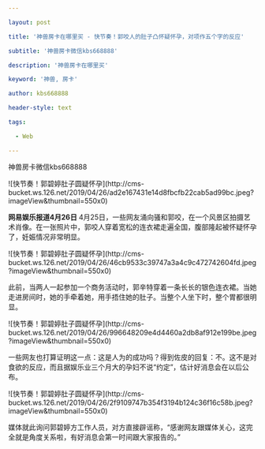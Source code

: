 ---
layout: post
title: '神兽房卡在哪里买 - 快节奏！郭咬人的肚子凸怀疑怀孕，对项作五个字的反应'
subtitle: '神兽房卡微信kbs668888'
description: '神兽房卡在哪里买'
keyword: '神兽, 房卡'
author: kbs668888
header-style: text
tags:
  - Web
---
神兽房卡微信kbs668888

![快节奏！郭碧婷肚子圆疑怀孕](http://cms-
bucket.ws.126.net/2019/04/26/ad2e167431e14d8fbcfb22cab5ad99bc.jpeg?imageView&thumbnail=550x0)  

 **网易娱乐报道4月26日**
4月25日，一些网友涌向骚和郭咬，在一个风景区拍摄艺术肖像。在一张照片中，郭咬人穿着宽松的连衣裙走遍全国，腹部隆起被怀疑怀孕了，妊娠情况非常明显。

![快节奏！郭碧婷肚子圆疑怀孕](http://cms-
bucket.ws.126.net/2019/04/26/46cb9533c39747a3a4c9c472742604fd.jpeg?imageView&thumbnail=550x0)  

此前，当两人一起参加一个商务活动时，郭辛特穿着一条长长的银色连衣裙。当她走进房间时，她的手牵着她，用手捂住她的肚子。当整个人坐下时，整个胃都很明显。

![快节奏！郭碧婷肚子圆疑怀孕](http://cms-
bucket.ws.126.net/2019/04/26/996648209e4d4460a2db8af912e199be.jpeg?imageView&thumbnail=550x0)  

一些网友也打算证明这一点：这是人为的成功吗？得到佐皮的回复：不。这不是对食欲的反应，而且据娱乐业三个月大的孕妇不说“约定”，估计好消息会在以后公布。

![快节奏！郭碧婷肚子圆疑怀孕](http://cms-
bucket.ws.126.net/2019/04/26/2f9109747b354f3194b124c36f16c58b.jpeg?imageView&thumbnail=550x0)  

媒体就此询问郭碧婷方工作人员，对方直接辟谣称，“感谢网友跟媒体关心，这完全就是角度关系啦，有好消息会第一时间跟大家报告的。”

